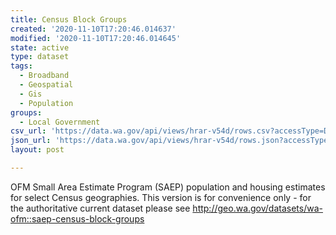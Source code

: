 ```yaml
---
title: Census Block Groups
created: '2020-11-10T17:20:46.014637'
modified: '2020-11-10T17:20:46.014645'
state: active
type: dataset
tags:
  - Broadband
  - Geospatial
  - Gis
  - Population
groups:
  - Local Government
csv_url: 'https://data.wa.gov/api/views/hrar-v54d/rows.csv?accessType=DOWNLOAD'
json_url: 'https://data.wa.gov/api/views/hrar-v54d/rows.json?accessType=DOWNLOAD'
layout: post

---
```

OFM Small Area Estimate Program (SAEP) population and housing estimates for select Census geographies. 
This version is for convenience only - for the authoritative current dataset please see http://geo.wa.gov/datasets/wa-ofm::saep-census-block-groups
